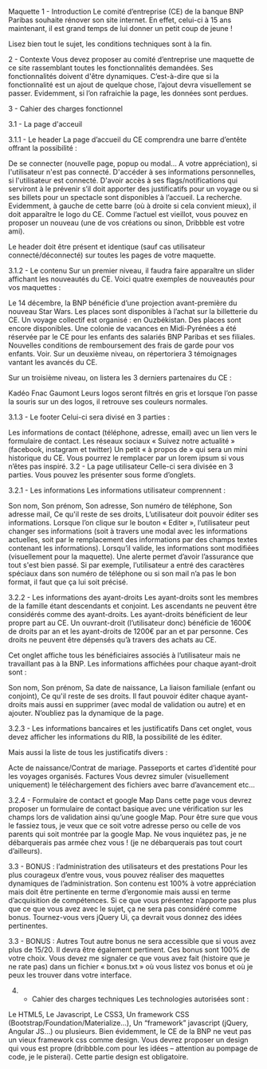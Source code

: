 Maquette
1 - Introduction
Le comité d’entreprise (CE) de la banque BNP Paribas souhaite rénover son site internet. En effet, celui-ci à 15 ans maintenant, il est grand temps de lui donner un petit coup de jeune !

Lisez bien tout le sujet, les conditions techniques sont à la fin.


2 - Contexte
Vous devez proposer au comité d’entreprise une maquette de ce site rassemblant toutes les fonctionnalités demandées. Ses fonctionnalités doivent d'être dynamiques. C’est-à-dire que si la fonctionnalité est un ajout de quelque chose, l’ajout devra visuellement se passer. Evidemment, si l’on rafraichie la page, les données sont perdues.


3 -	Cahier des charges fonctionnel

 3.1 -	La page d'acceuil

  3.1.1 -	Le header
La page d’accueil du CE comprendra une barre d’entête offrant la possibilité :

De se connecter (nouvelle page, popup ou modal… A votre appréciation), si l'utilisateur n'est pas connecté.
D'accéder à ses informations personnelles, si l'utilisateur est connecté.
D'avoir accès à ses flags/notifications qui serviront à le prévenir s’il doit apporter des justificatifs pour un voyage ou si ses billets pour un spectacle sont disponibles à l’accueil.
La recherche.
Evidemment, à gauche de cette barre (où à droite si cela convient mieux), il doit apparaître le logo du CE. Comme l’actuel est vieillot, vous pouvez en proposer un nouveau (une de vos créations ou sinon, Dribbble est votre ami).

Le header doit être présent et identique (sauf cas utilisateur connecté/déconnecté) sur toutes les pages de votre maquette.


  3.1.2 -	Le contenu
Sur un premier niveau, il faudra faire apparaître un slider affichant les nouveautés du CE. Voici quatre exemples de nouveautés pour vos maquettes :

Le 14 décembre, la BNP bénéficie d’une projection avant-première du nouveau Star Wars. Les places sont disponibles à l’achat sur la billetterie du CE.
Un voyage collectif est organisé : en Ouzbékistan. Des places sont encore disponibles.
Une colonie de vacances en Midi-Pyrénées a été réservée par le CE pour les enfants des salariés BNP Paribas et ses filiales.
Nouvelles conditions de remboursement des frais de garde pour vos enfants. Voir.
Sur un deuxième niveau, on répertoriera 3 témoignages vantant les avancés du CE.

Sur un troisième niveau, on listera les 3 derniers partenaires du CE :

Kadéo
Fnac
Gaumont
Leurs logos seront filtrés en gris et lorsque l’on passe la souris sur un des logos, il retrouve ses couleurs normales.

  3.1.3 -	Le footer
Celui-ci sera divisé en 3 parties :

Les informations de contact (téléphone, adresse, email) avec un lien vers le formulaire de contact.
Les réseaux sociaux « Suivez notre actualité » (facebook, instagram et twitter)
Un petit « à propos de » qui sera un mini historique du CE. Vous pourrez le remplacer par un lorem ipsum si vous n’êtes pas inspiré.
 3.2 - La page utilisateur
Celle-ci sera divisée en 3 parties. Vous pouvez les présenter sous forme d’onglets.

  3.2.1 -	Les informations
Les informations utilisateur comprennent :

Son nom,
Son prénom,
Son adresse,
Son numéro de téléphone,
Son adresse mail,
Ce qu'il reste de ses droits,
L’utilisateur doit pouvoir éditer ses informations. Lorsque l’on clique sur le bouton « Editer », l’utilisateur peut changer ses informations (soit à travers une modal avec les informations actuelles, soit par le remplacement des informations par des champs textes contenant les informations). Lorsqu’il valide, les informations sont modifiées (visuellement pour la maquette). Une alerte permet d’avoir l’assurance que tout s'est bien passé. Si par exemple, l’utilisateur a entré des caractères spéciaux dans son numéro de téléphone ou si son mail n’a pas le bon format, il faut que ça lui soit précisé.

  3.2.2 -	Les informations des ayant-droits
Les ayant-droits sont les membres de la famille étant descendants et conjoint. Les ascendants ne peuvent être considérés comme des ayant-droits. Les ayant-droits bénéficient de leur propre part au CE. Un ouvrant-droit (l’utilisateur donc) bénéficie de 1600€ de droits par an et les ayant-droits de 1200€ par an et par personne. Ces droits ne peuvent être dépensés qu’à travers des achats au CE.

Cet onglet affiche tous les bénéficiaires associés à l’utilisateur mais ne travaillant pas à la BNP. Les informations affichées pour chaque ayant-droit sont :

Son nom,
Son prénom,
Sa date de naissance,
La liaison familiale (enfant ou conjoint),
Ce qu'il reste de ses droits.
Il faut pouvoir éditer chaque ayant-droits mais aussi en supprimer (avec modal de validation ou autre) et en ajouter. N’oubliez pas la dynamique de la page.

  3.2.3 -	Les informations bancaires et les justificatifs
Dans cet onglet, vous devez afficher les informations du RIB, la possibilité de les éditer.

Mais aussi la liste de tous les justificatifs divers :

Acte de naissance/Contrat de mariage.
Passeports et cartes d’identité pour les voyages organisés.
Factures
Vous devrez simuler (visuellement uniquement) le téléchargement des fichiers avec barre d’avancement etc...

  3.2.4 -	Formulaire de contact et google Map
Dans cette page vous devrez proposer un formulaire de contact basique avec une vérification sur les champs lors de validation ainsi qu’une google Map. Pour être sure que vous le fassiez tous, je veux que ce soit votre adresse perso ou celle de vos parents qui soit montrée par la google Map. Ne vous inquiétez pas, je ne débarquerais pas armée chez vous ! (je ne débarquerais pas tout court d’ailleurs).

 3.3 - BONUS : l’administration des utilisateurs et des prestations
Pour les plus courageux d’entre vous, vous pouvez réaliser des maquettes dynamiques de l’administration. Son contenu est 100% à votre appréciation mais doit être pertinente en terme d’ergonomie mais aussi en terme d’acquisition de compétences. Si ce que vous présentez n’apporte pas plus que ce que vous avez avec le sujet, ça ne sera pas considéré comme bonus. Tournez-vous vers jQuery Ui, ça devrait vous donnez des idées pertinentes.

 3.3 - BONUS : Autres
Tout autre bonus ne sera accessible que si vous avez plus de 15/20. Il devra être également pertinent. Ces bonus sont 100% de votre choix. Vous devez me signaler ce que vous avez fait (histoire que je ne rate pas) dans un fichier « bonus.txt » où vous listez vos bonus et où je peux les trouver dans votre interface.

 4. - Cahier des charges techniques
Les technologies autorisées sont :

Le HTML5,
Le Javascript,
Le CSS3,
Un framework CSS (Bootstrap/Foundation/Materialize…),
Un “framework” javascript (jQuery, Angular JS…) ou plusieurs.
Bien évidemment, le CE de la BNP ne veut pas un vieux framework css comme design. Vous devrez proposer un design qui vous est propre (dribbble.com pour les idées – attention au pompage de code, je le pisterai). Cette partie design est obligatoire.
